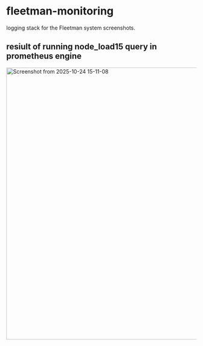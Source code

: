 # fleetman-monitoring
logging stack for the Fleetman system screenshots.

## resiult of running **node_load15** query in prometheus engine
<img width="1298" height="722" alt="Screenshot from 2025-10-24 15-11-08" src="https://github.com/user-attachments/assets/3cac650b-114d-46f8-a03e-1790620c264d" />

